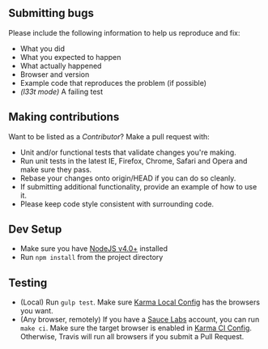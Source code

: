 ## Submitting bugs
Please include the following information to help us reproduce and fix:

* What you did
* What you expected to happen
* What actually happened
* Browser and version
* Example code that reproduces the problem (if possible)
* *(l33t mode)* A failing test

## Making contributions
Want to be listed as a *Contributor*? Make a pull request with: 

* Unit and/or functional tests that validate changes you're making.
* Run unit tests in the latest IE, Firefox, Chrome, Safari and Opera and make sure they pass.
* Rebase your changes onto origin/HEAD if you can do so cleanly.
* If submitting additional functionality, provide an example of how to use it.
* Please keep code style consistent with surrounding code.

## Dev Setup
* Make sure you have [NodeJS v4.0+](http://nodejs.org/) installed
* Run `npm install` from the project directory

## Testing
* (Local) Run `gulp test`. Make sure [Karma Local Config](karma.conf.js) has the browsers you want.
* (Any browser, remotely) If you have a [Sauce Labs](https://saucelabs.com) account, you can run `make ci`.
 Make sure the target browser is enabled in [Karma CI Config](karma.conf.ci.js).
 Otherwise, Travis will run all browsers if you submit a Pull Request. 
